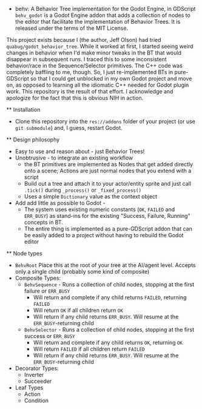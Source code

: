 * behv: A Behavior Tree implementation for the Godot Engine, in GDScript
`behv_godot` is a Godot Engine addon that adds a collection of nodes to the editor that facilitate the implementation of Behavior Trees. It is released under the terms of the MIT License.

This project exists because I (the author, Jeff Olson) had tried `quabug/godot_behavior_tree`. While it worked at first, I started seeing weird changes in behavior when I'd make minor tweaks in the BT that would disappear in subsequent runs. I traced this to some inconsistent behavior/race in the Sequence/Selector primitives. The C++ code was completely baffling to me, though. So, I just re-implemented BTs in pure-GDScript so that I could get unblocked in my own Godot project and move on, as opposed to learning all the idiomatic C++ needed for Godot plugin work. This repository is the result of that effort. I acknowledge and apologize for the fact that this is obvious NIH in action.
  
** Installation
- Clone this repository into the `res://addons` folder of your project (or use `git submodule`) and, I guess, restart Godot.

** Design philosophy
- Easy to use and reason about - just Behavior Trees!
- Unobtrusive - to integrate an existing workflow
  - the BT primitives are implemented as Nodes that get added directly onto a scene; Actions are just normal nodes that you extend with a script
  - Build out a tree and attach it to your actor/entity sprite and just call `.tick()` during `_process()` or `_fixed_process()`
  - Uses a simple `Dictionary` value as the context object
- Add add little as possible to Godot -
  - The system uses existing numeric constants (`OK`, `FAILED` and `ERR_BUSY`) as stand-ins for the existing "Success, Failure, Running" concepts in BT.
  - The entire thing is implemented as a pure-GDScript addon that can be easily added to a project without having to rebuild the Godot editor

** Node types
- `BehvRoot` Place this at the root of your tree at the AI/agent level. Accepts only a single child (probably some kind of composite)
- Composite Types:
  - `BehvSequence` - Runs a collection of child nodes, stopping at the first failure or `ERR_BUSY`
    - Will return and complete if any child returns `FAILED`, returning `FAILED`
    - Will return `OK` if all children return `OK`
    - Will return if any child returns `ERR_BUSY`. Will resume at the `ERR_BUSY`-returning child
  - `BehvSelector` - Runs a collection of child nodes, stopping at the first success or `ERR_BUSY`
    - Will return and complete if any child returns `OK`, returning `OK`
    - Will return `FAILED` if all children return `FAILED`
    - Will return if any child returns `ERR_BUSY`. Will resume at the `ERR_BUSY`-returning child
- Decorator Types:
  - Inverter
  - Succeeder
- Leaf Types
  - Action
  - Condition
